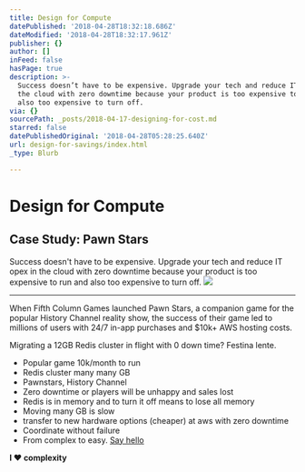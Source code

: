 ```yaml
---
title: Design for Compute
datePublished: '2018-04-28T18:32:18.686Z'
dateModified: '2018-04-28T18:32:17.961Z'
publisher: {}
author: []
inFeed: false
hasPage: true
description: >-
  Success doesn’t have to be expensive. Upgrade your tech and reduce IT opex in
  the cloud with zero downtime because your product is too expensive to run and
  also too expensive to turn off.
via: {}
sourcePath: _posts/2018-04-17-designing-for-cost.md
starred: false
datePublishedOriginal: '2018-04-28T05:28:25.640Z'
url: design-for-savings/index.html
_type: Blurb

---
```

# Design for Compute

## Case Study: Pawn Stars

Success doesn't have to be expensive. Upgrade your tech and reduce IT opex in the cloud with zero downtime because your product is too expensive to run and also too expensive to turn off.
![](https://the-grid-user-content.s3-us-west-2.amazonaws.com/3cdf6f83-1992-4a5f-9fb8-d0b338b938f0.png)

---

When Fifth Column Games launched Pawn Stars, a companion game for the popular History Channel reality show, the success of their game led to millions of users with 24/7 in-app purchases and $10k+ AWS hosting costs.

Migrating a 12GB Redis cluster in flight with 0 down time? Festina lente.

* Popular game 10k/month to run
* Redis cluster many many GB
* Pawnstars, History Channel
* Zero downtime or players will be unhappy and sales lost
* Redis is in memory and to turn it off means to lose all memory
* Moving many GB is slow
* transfer to new hardware options (cheaper) at aws with zero downtime
* Coordinate without failure
* From complex to easy.
[Say hello][0]

**I ♥ complexity**

[0]: http://tiny.cc/hello-daniel